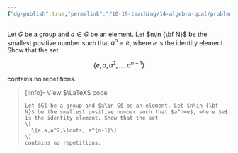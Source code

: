 ```yaml
---
{"dg-publish":true,"permalink":"/10-19-teaching/14-algebra-qual/problem-from-past-exams/group-theory/a-property-of-the-order-of-an-element/","tags":["group_theory"],"updated":"2025-03-18T10:43:06-07:00"}
---
```


Let $G$ be a group and $a\in G$ be an element. Let $n\in {\bf N}$ be the smallest positive number such that $a^n=e$, where $e$ is the identity element. Show that the set

$$\{e,a,a^2,\ldots, a^{n-1}\}$$

contains no repetitions.

> [!info]- View $\LaTeX$ code
> ```
> Let $G$ be a group and $a\in G$ be an element. Let $n\in {\bf N}$ be the smallest positive number such that $a^n=e$, where $e$ is the identity element. Show that the set
> \[
> 	\{e,a,a^2,\ldots, a^{n-1}\}
> \]
> contains no repetitions.
> ```